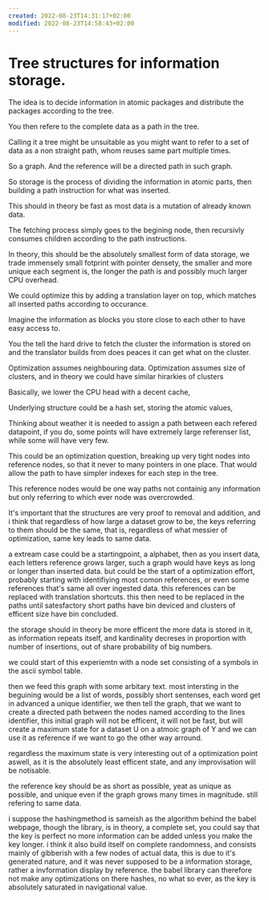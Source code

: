 ```yaml
---
created: 2022-08-23T14:31:17+02:00
modified: 2022-08-23T14:58:43+02:00
---
```


# Tree structures for information storage.

The idea is to decide information in atomic packages and distribute the packages according to the tree.

You then refere to the complete data as a path in the tree.


Calling it a tree might be unsuitable as you might want to refer to a set of data as a non straight path, whom reuses same part multiple times.

So a graph. 
And the reference will be a directed path in such graph.

So storage is the process of dividing the information in atomic parts, then building a path instruction for what was inserted.

This should in theory be fast as most data is a mutation of already known data.

The fetching process simply goes to the begining node, then recursivly consumes children according to the path instructions.

In theory, this should be the absolutely smallest form of data storage, we trade immensely small fotprint with pointer densety, the smaller and more unique each segment is, the longer the path is and possibly much larger CPU overhead.

We could optimize this by adding a translation layer on top, which matches all inserted paths according to occurance.

Imagine the information as blocks you store close to each other to have easy access to.

You the tell the hard drive to fetch the cluster the information is stored on and the translator builds from does peaces it can get what on the cluster.

Optimization assumes neighbouring data.
Optimization assumes size of clusters, and in theory we could have similar hirarkies of clusters

Basically, we lower the CPU head with a decent cache,



Underlying structure could be a hash set, storing the atomic values,

Thinking about weather it is needed to assign a path between each refered datapoint, if you do, some points will have extremely large referenser list, while some will have very few.

This could be an optimization question, breaking up very tight nodes into reference nodes, so that it never to many pointers in one place.
That would allow the path to have simpler indexes for each step in the tree.

This reference nodes would be one way paths not containig any information but only referring to which ever node was overcrowded.

It's important that the structures are very proof to removal and addition, and i think that regardless of how large a dataset grow to be, the keys referring to them should be the same, that is, regardless of what messier of optimization, same key leads to same data.


a extream case could be a startingpoint, a alphabet, then as you insert data, each letters reference grows larger, 
such a graph would have keys as long or longer than inserted data.
but could be the start of a optimization effort, probably starting with identifiying most comon references, or even some references that's same all over ingested data.
this references can be replaced with translation shortcuts.
this then need to be replaced in the paths until satesfactory short paths have bin deviced and clusters of efficent size have bin concluded.

the storage should in theory be more efficent the more data is stored in it, as information repeats itself, and kardinality decreses in proportion with number of insertions, out of share probability of big numbers.


we could start of this experiemtn with a node set consisting of a symbols in the ascii symbol table.

then we feed this graph with some arbitary text. most intersting in the beguining would be a list of words, possibly short sentenses, 
each word get in advanced a unique identifier, we then tell the graph, that we want to create a directed path between the nodes named according to the lines identifier, 
this initial graph will not be efficent, it will not be fast, but will create a maximum state for a dataset U on a atmoic graph of Y
and we can use it as reference if we want to go the other way arround.

regardless the maximum state is very interesting out of a optimization point aswell, as it is the absolutely least efficent state, and any improvisation will be notisable.

the reference key should be as short as possible, yeat as unique as possible, and unique even if the graph grows many times in magnitude.
still refering to same data.


i suppose the hashingmethod is sameish as the algorithm behind the babel webpage, though the library, is in theory, a complete set, you could say that the key is perfect no more information can be added unless you make the key longer.
i think it also build itself on complete randomness, and consists mainly of gibberish with a few nodes of actual data, 
this is due to it's generated nature, and it was never supposed to be a information storage, rather a invformation display by reference.
the babel library can therefore not make any optimizations on there hashes, no what so ever, as the key is absolutely saturated in navigational value.


